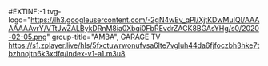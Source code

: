 #EXTINF:-1 tvg-logo="https://lh3.googleusercontent.com/-2gN4wEv_qPI/XjtKDwMuIQI/AAAAAAAAvrY/VTtJwZALBykDRnM8ia0Xbqi0FbREvdrZACK8BGAsYHg/s0/2020-02-05.png" group-title="AMBA", GARAGE TV https://s1.zplayer.live/hls/5fxctuwrwonufvsa6lte7vgluh44da6fjfoczbh3hke7tbzhnojtn6k3xdfq/index-v1-a1.m3u8
